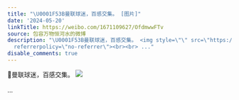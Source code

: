 ```yaml
---
title: "\U0001F53B曼联球迷，百感交集。 [图片]"
date: '2024-05-20'
linkTitle: https://weibo.com/1671109627/OfdmwwFTv
source: 包容万物恒河水的微博
description: "\U0001F53B曼联球迷，百感交集。 <img style=\"\" src=\"https://tvax2.sinaimg.cn/large/639b1bfbly1hpwfwsjkszj208f01cq2s.jpg\"
  referrerpolicy=\"no-referrer\"><br><br> ..."
disable_comments: true
---
```

🔻曼联球迷，百感交集。 <img style="" src="https://tvax2.sinaimg.cn/large/639b1bfbly1hpwfwsjkszj208f01cq2s.jpg" referrerpolicy="no-referrer"><br><br> ...